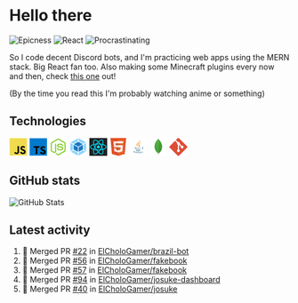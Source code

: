 # Hello there

![Epicness](https://img.shields.io/badge/Epicness-69%25-brightgreen)
![React](https://img.shields.io/badge/React-good-blue)
![Procrastinating](https://img.shields.io/badge/Procrastinating-always-red)

So I code decent Discord bots, and I'm practicing web apps using the MERN stack. Big React fan too.
Also making some Minecraft plugins every now and then, check [this one][userlogin] out!

(By the time you read this I'm probably watching anime or something)

## Technologies

![JavaScript][javascript]
![TypeScript][typescript]
![Node.js][node]
![Webpack][webpack]
![React][react]
![HTML][html]
![Java][java]
![MongoDB][mongodb]
![Git][git]

## GitHub stats

![GitHub Stats](https://github-readme-stats.vercel.app/api?username=ElCholoGamer&theme=tokyonight)

[userlogin]: https://www.spigotmc.org/resources/userlogin.80669/
[javascript]: https://raw.githubusercontent.com/ElCholoGamer/ElCholoGamer/master/icons/javascript.png
[typescript]: https://raw.githubusercontent.com/ElCholoGamer/ElCholoGamer/master/icons/typescript.png
[java]: https://raw.githubusercontent.com/ElCholoGamer/ElCholoGamer/master/icons/java.png
[node]: https://raw.githubusercontent.com/ElCholoGamer/ElCholoGamer/master/icons/node.png
[react]: https://raw.githubusercontent.com/ElCholoGamer/ElCholoGamer/master/icons/react.png
[webpack]: https://raw.githubusercontent.com/ElCholoGamer/ElCholoGamer/master/icons/webpack.png
[html]: https://raw.githubusercontent.com/ElCholoGamer/ElCholoGamer/master/icons/html.png
[git]: https://raw.githubusercontent.com/ElCholoGamer/ElCholoGamer/master/icons/git.png
[mongodb]: https://raw.githubusercontent.com/ElCholoGamer/ElCholoGamer/master/icons/mongodb.png

## Latest activity

<!--START_SECTION:activity-->

1. 🎉 Merged PR [#22](https://github.com/ElCholoGamer/brazil-bot/pull/22) in [ElCholoGamer/brazil-bot](https://github.com/ElCholoGamer/brazil-bot)
2. 🎉 Merged PR [#56](https://github.com/ElCholoGamer/fakebook/pull/56) in [ElCholoGamer/fakebook](https://github.com/ElCholoGamer/fakebook)
3. 🎉 Merged PR [#57](https://github.com/ElCholoGamer/fakebook/pull/57) in [ElCholoGamer/fakebook](https://github.com/ElCholoGamer/fakebook)
4. 🎉 Merged PR [#94](https://github.com/ElCholoGamer/josuke-dashboard/pull/94) in [ElCholoGamer/josuke-dashboard](https://github.com/ElCholoGamer/josuke-dashboard)
5. 🎉 Merged PR [#40](https://github.com/ElCholoGamer/josuke/pull/40) in [ElCholoGamer/josuke](https://github.com/ElCholoGamer/josuke)
<!--END_SECTION:activity-->
